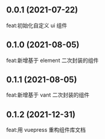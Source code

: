 ## 0.0.1 (2021-07-22)

feat:初始化自定义 ui 组件

## 0.1.0 (2021-08-05)

feat:新增基于 element 二次封装的组件

## 0.1.1 (2021-08-05)

feat:新增基于 vant 二次封装的组件

## 0.1.2 (2021-12-31)

feat:用 vuepress 重构组件库文档
